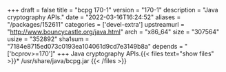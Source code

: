 +++
draft = false
title = "bcpg 170-1"
version = "170-1"
description = "Java cryptography APIs."
date = "2022-03-16T16:24:52"
aliases = "/packages/152611"
categories = ['devel-extra']
upstreamurl = "http://www.bouncycastle.org/java.html"
arch = "x86_64"
size = "307564"
usize = "352892"
sha1sum = "7184e8715ed073c0193ea104061d9cd7e3149b8a"
depends = "['bcprov>=170']"
+++
Java cryptography APIs.{{< files text="show files" >}}* /usr/share/java/bcpg.jar
{{< /files >}}